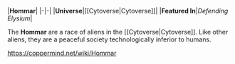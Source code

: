 |**Hommar**|
|-|-|
|**Universe**|[[Cytoverse\|Cytoverse]]|
|**Featured In**|*Defending Elysium*|

The **Hommar** are a race of aliens in the [[Cytoverse\|Cytoverse]]. Like other aliens, they are a peaceful society technologically inferior to humans.



https://coppermind.net/wiki/Hommar